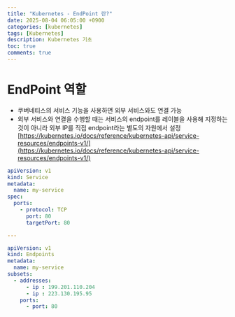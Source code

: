 ```yaml
---
title: "Kubernetes - EndPoint 란?"
date: 2025-08-04 06:05:00 +0900
categories: [kubernetes]
tags: [Kubernetes]
description: Kubernetes 기초
toc: true
comments: true
---
```


# EndPoint 역할

- 쿠버네티스의 서비스 기능을 사용하면 외부 서비스와도 연결 가능
- 외부 서비스와 연결을 수행할 때는 서비스의 endpoint를 레이블을 사용해 지정하는 것이 아니라 외부 IP를 직접 endpoint라는 별도의 자원에서 설정
[https://kubernetes.io/docs/reference/kubernetes-api/service-resources/endpoints-v1/](https://kubernetes.io/docs/reference/kubernetes-api/service-resources/endpoints-v1/)

```yaml
apiVersion: v1
kind: Service
metadata:
  name: my-service
spec:
  ports:
    - protocol: TCP
      port: 80
      targetPort: 80

---

apiVersion: v1
kind: Endpoints
metadata:
  name: my-service
subsets:
  - addresses:
      - ip : 199.201.110.204
      - ip : 223.130.195.95
    ports:
      - port: 80
```


